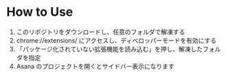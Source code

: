 # How to Use
1. このリポジトリをダウンロードし、任意のフォルダで解凍する
2. chrome://extensions/ にアクセスし、ディベロッパーモードを有効にする
3. 「パッケージ化されていない拡張機能を読み込む」を押し、解凍したフォルダを指定
4. Asana のプロジェクトを開くとサイドバー表示になります
